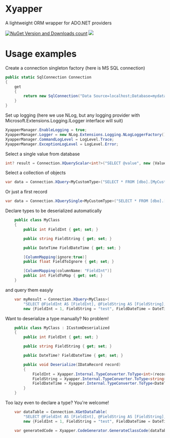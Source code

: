 # Xyapper
A lightweight ORM wrapper for ADO.NET providers

[![NuGet Version and Downloads count](https://buildstats.info/nuget/Xyapper)](https://www.nuget.org/packages/Xyapper)
[![](https://dev.azure.com/drockso/Xyapper/_apis/build/status/drockso.Xyapper)]()

# Usage examples

Create a connection singleton factory (here is MS SQL connection)
```csharp
public static SqlConnection Connection
{
	get
	{
		return new SqlConnection("Data Source=localhost;Database=mydatabase;User Id=sa;Password=mypassword");
	}
}
```

Set up logging (here we use NLog, but any logging provider with Microsoft.Extensions.Logging.ILogger interface will suit)
```csharp
XyapperManager.EnableLogging = true;
XyapperManager.Logger = new NLog.Extensions.Logging.NLogLoggerFactory().CreateLogger("Xyapper");
XyapperManager.CommandLogLevel = LogLevel.Trace;
XyapperManager.ExceptionLogLevel = LogLevel.Error;
```

Select a single value from database
```csharp
int? result = Connection.XQueryScalar<int?>("SELECT @value", new {Value = 1});
```

Select a collection of objects
```csharp
var data = Connection.XQuery<MyCustomType>("SELECT * FROM [dbo].[MyCustomTypeTable]");
```

Or just a first record
```csharp
var data = Connection.XQuerySingle<MyCustomType>("SELECT * FROM [dbo].[MyCustomTypeTable]");
```

Declare types to be deserialized automatically
```csharp
	public class MyClass
	{
		public int FieldInt { get; set; }

		public string FieldString { get; set; }

		public DateTime FieldDateTime { get; set; }

		[ColumnMapping(ignore:true)]
		public float FieldToIgnore { get; set; }

		[ColumnMapping(columnName: "FieldInt")]
		public int FieldToMap { get; set; }
	}
```
and query them easyly
```csharp
	var myResult = Connection.XQuery<MyClass>(
		"SELECT @FieldInt AS [FieldInt], @FieldString AS [FieldString], @FieldDateTime AS [FieldDateTime]",
		new {FieldInt = 1, FieldString = "test", FieldDateTime = DateTime.Now}).ToArray();
```

Want to deserialize a type manually? No problem!
```csharp
	public class MyClass : ICustomDeserialized
	{
		public int FieldInt { get; set; }

		public string FieldString { get; set; }

		public DateTime? FieldDateTime { get; set; }

		public void Deserialize(IDataRecord record)
		{
			FieldInt = Xyapper.Internal.TypeConverter.ToType<int>(record["FieldInt"]);
			FieldString = Xyapper.Internal.TypeConverter.ToType<string>(record["FieldString"]);
			FieldDateTime = Xyapper.Internal.TypeConverter.ToType<DateTime?>(record["FieldDateTime"]);
		}
	}
```

Too lazy even to declare a type? You're welcome!
```csharp
	var dataTable = Connection.XGetDataTable(
		"SELECT @FieldInt AS [FieldInt], @FieldString AS [FieldString], @FieldDateTime AS [FieldDateTime]",
		new {FieldInt = 1, FieldString = "test", FieldDateTime = DateTime.Now});

	var generatedCode = Xyapper.CodeGenerator.GenerateClassCode(dataTable, "MyClass");
```
